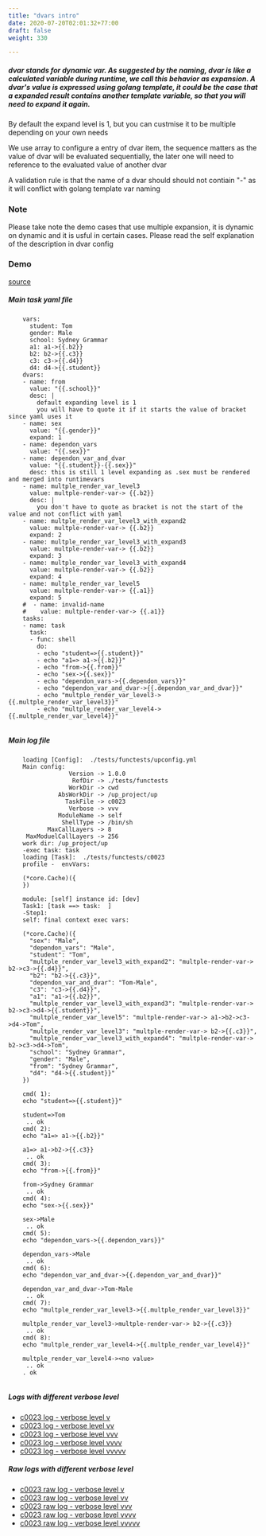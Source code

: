 ```yaml
---
title: "dvars intro"
date: 2020-07-20T02:01:32+77:00
draft: false
weight: 330

---
```


##### dvar stands for dynamic var. As suggested by the naming, dvar is like a calculated variable during runtime, we call this behavior as expansion. A dvar's value is expressed using golang template, it could be the case that a expanded result contains another template variable, so that you will need to expand it again.

By default the expand level is 1, but you can custmise it to be multiple depending on your own needs

We use array to configure a entry of dvar item, the sequence matters as the value of dvar will be evaluated sequentially, the later one will need to reference to the evaluated value of another dvar

A validation rule is that the name of a dvar should should not contiain "-" as it will conflict with golang template var naming


### Note


Please take note the demo cases that use multiple expansion, it is dynamic on dynamic and it is usful in certain cases. Please read the self explanation of the description in dvar config











### Demo








[source](https://github.com/upcmd/up/blob/master/tests/functests/c0023.yml)

##### Main task yaml file
```
    vars:
      student: Tom
      gender: Male
      school: Sydney Grammar
      a1: a1->{{.b2}}
      b2: b2->{{.c3}}
      c3: c3->{{.d4}}
      d4: d4->{{.student}}
    dvars:
    - name: from
      value: "{{.school}}"
      desc: |
        default expanding level is 1
        you will have to quote it if it starts the value of bracket since yaml uses it
    - name: sex
      value: "{{.gender}}"
      expand: 1
    - name: dependon_vars
      value: "{{.sex}}"
    - name: dependon_var_and_dvar
      value: "{{.student}}-{{.sex}}"
      desc: this is still 1 level expanding as .sex must be rendered and merged into runtimevars
    - name: multple_render_var_level3
      value: multple-render-var-> {{.b2}}
      desc: |
        you don't have to quote as bracket is not the start of the value and not conflict with yaml
    - name: multple_render_var_level3_with_expand2
      value: multple-render-var-> {{.b2}}
      expand: 2
    - name: multple_render_var_level3_with_expand3
      value: multple-render-var-> {{.b2}}
      expand: 3
    - name: multple_render_var_level3_with_expand4
      value: multple-render-var-> {{.b2}}
      expand: 4
    - name: multple_render_var_level5
      value: multple-render-var-> {{.a1}}
      expand: 5
    #  - name: invalid-name
    #    value: multple-render-var-> {{.a1}}
    tasks:
    - name: task
      task:
      - func: shell
        do:
        - echo "student=>{{.student}}"
        - echo "a1=> a1->{{.b2}}"
        - echo "from->{{.from}}"
        - echo "sex->{{.sex}}"
        - echo "dependon_vars->{{.dependon_vars}}"
        - echo "dependon_var_and_dvar->{{.dependon_var_and_dvar}}"
        - echo "multple_render_var_level3->{{.multple_render_var_level3}}"
        - echo "multple_render_var_level4->{{.multple_render_var_level4}}"
    
```
##### Main log file
```
    loading [Config]:  ./tests/functests/upconfig.yml
    Main config:
                 Version -> 1.0.0
                  RefDir -> ./tests/functests
                 WorkDir -> cwd
              AbsWorkDir -> /up_project/up
                TaskFile -> c0023
                 Verbose -> vvv
              ModuleName -> self
               ShellType -> /bin/sh
           MaxCallLayers -> 8
     MaxModuelCallLayers -> 256
    work dir: /up_project/up
    -exec task: task
    loading [Task]:  ./tests/functests/c0023
    profile -  envVars:
    
    (*core.Cache)({
    })
    
    module: [self] instance id: [dev]
    Task1: [task ==> task:  ]
    -Step1:
    self: final context exec vars:
    
    (*core.Cache)({
      "sex": "Male",
      "dependon_vars": "Male",
      "student": "Tom",
      "multple_render_var_level3_with_expand2": "multple-render-var-> b2->c3->{{.d4}}",
      "b2": "b2->{{.c3}}",
      "dependon_var_and_dvar": "Tom-Male",
      "c3": "c3->{{.d4}}",
      "a1": "a1->{{.b2}}",
      "multple_render_var_level3_with_expand3": "multple-render-var-> b2->c3->d4->{{.student}}",
      "multple_render_var_level5": "multple-render-var-> a1->b2->c3->d4->Tom",
      "multple_render_var_level3": "multple-render-var-> b2->{{.c3}}",
      "multple_render_var_level3_with_expand4": "multple-render-var-> b2->c3->d4->Tom",
      "school": "Sydney Grammar",
      "gender": "Male",
      "from": "Sydney Grammar",
      "d4": "d4->{{.student}}"
    })
    
    cmd( 1):
    echo "student=>{{.student}}"
    
    student=>Tom
     .. ok
    cmd( 2):
    echo "a1=> a1->{{.b2}}"
    
    a1=> a1->b2->{{.c3}}
     .. ok
    cmd( 3):
    echo "from->{{.from}}"
    
    from->Sydney Grammar
     .. ok
    cmd( 4):
    echo "sex->{{.sex}}"
    
    sex->Male
     .. ok
    cmd( 5):
    echo "dependon_vars->{{.dependon_vars}}"
    
    dependon_vars->Male
     .. ok
    cmd( 6):
    echo "dependon_var_and_dvar->{{.dependon_var_and_dvar}}"
    
    dependon_var_and_dvar->Tom-Male
     .. ok
    cmd( 7):
    echo "multple_render_var_level3->{{.multple_render_var_level3}}"
    
    multple_render_var_level3->multple-render-var-> b2->{{.c3}}
     .. ok
    cmd( 8):
    echo "multple_render_var_level4->{{.multple_render_var_level4}}"
    
    multple_render_var_level4-><no value>
     .. ok
    . ok
    
```


##### Logs with different verbose level
* [c0023 log - verbose level v](../../logs/c0023_v)
* [c0023 log - verbose level vv](../../logs/c0023_vv)
* [c0023 log - verbose level vvv](../../logs/c0023_vvvv)
* [c0023 log - verbose level vvvv](../../logs/c0023_vvvv)
* [c0023 log - verbose level vvvvv](../../logs/c0023_vvvvv)

##### Raw logs with different verbose level
* [c0023 raw log - verbose level v](../../reflogs/c0023_v.log)
* [c0023 raw log - verbose level vv](../../reflogs/c0023_vv.log)
* [c0023 raw log - verbose level vvv](../../reflogs/c0023_vvv.log)
* [c0023 raw log - verbose level vvvv](../../reflogs/c0023_vvvv.log)
* [c0023 raw log - verbose level vvvvv](../../reflogs/c0023_vvvvv.log)








